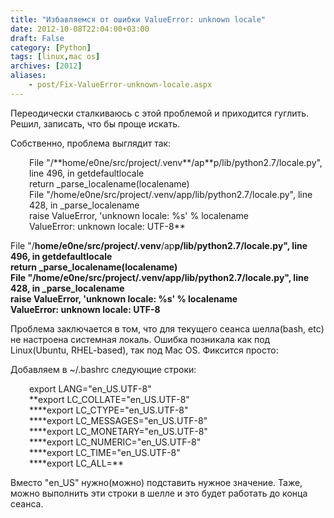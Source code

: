 ```yaml
---
title: "Избавляемся от ошибки ValueError: unknown locale"
date: 2012-10-08T22:04:00+03:00
draft: False
category: [Python]
tags: [linux,mac os]
archives: [2012]
aliases:
    - post/Fix-ValueError-unknown-locale.aspx
---
```



Переодически сталкиваюсь с этой проблемой и приходится гуглить. Решил, записать, что бы проще искать.

Собственно, проблема выглядит так:


<p style="padding-left: 30px;">File "/**home/e0ne/src/project/.venv**/ap**p/lib/python2.7/locale.py", line 496, in getdefaultlocale<br />return _parse_localename(localename)<br />File "/home/e0ne/src/project/.venv/app/lib/python2.7/locale.py", line 428, in _parse_localename<br />raise ValueError, 'unknown locale: %s' % localename<br />ValueError: unknown locale: UTF-8**

File "/**home/e0ne/src/project/.venv**/ap**p/lib/python2.7/locale.py", line 496, in getdefaultlocale<br />return _parse_localename(localename)<br />File "/home/e0ne/src/project/.venv/app/lib/python2.7/locale.py", line 428, in _parse_localename<br />raise ValueError, 'unknown locale: %s' % localename<br />ValueError: unknown locale: UTF-8**

Проблема заключается в том, что для текущего сеанса шелла(bash, etc) не настроена системная локаль. Ошибка позникала как под Linux(Ubuntu, RHEL-based), так под Mac OS. Фиксится просто:

Добавляем в ~/.bashrc следующие строки:


<p style="padding-left: 30px;">export LANG="en_US.UTF-8"<br />**export LC_COLLATE="en_US.UTF-8"<br />****export LC_CTYPE="en_US.UTF-8"<br />****export LC_MESSAGES="en_US.UTF-8"<br />****export LC_MONETARY="en_US.UTF-8"<br />****export LC_NUMERIC="en_US.UTF-8"<br />****export LC_TIME="en_US.UTF-8"<br />****export LC_ALL=**

Вместо "en_US" нужно(можно) подставить нужное значение. Таже, можно выполнить эти строки в шелле и это будет работать до конца сеанса.

